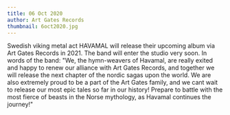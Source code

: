 ```yaml
---
title: 06 Oct 2020
author: Art Gates Records
thumbnail: 6oct2020.jpg
---
```

Swedish viking metal act HAVAMAL will release their upcoming album via Art Gates Records in 2021. The band will enter the studio very soon. In words of the band: "We, the hymn-weavers of Havamal, are really exited and happy to renew our alliance with Art Gates Records, and together we will release the next chapter of the nordic sagas upon the world. We are also extremely proud to be a part of the Art Gates family, and we cant wait to release our most epic tales so far in our history! Prepare to battle with the most fierce of beasts in the Norse mythology, as Havamal continues the journey!"